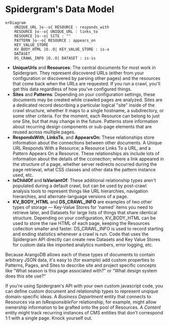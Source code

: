 # Spidergram's Data Model

```mermaid
erDiagram
    UNIQUE_URL }o--o{ RESOURCE : responds_with
    RESOURCE }o--o{ UNIQUE_URL : links_to
    RESOURCE }o--o| SITE : ""
    PATTERN }o--o{ RESOURCE : appears_on
    KEY_VALUE_STORE
    KV_BODY_HTML |O..O| KEY_VALUE_STORE : is-a
    DATASET
    DS_CRAWL_INFO |O..O| DATASET : is-is
```

- **UniqueUrls** and **Resources**: The central documents for most work in Spidergram. They represent discovered URLs (either from your configuration or discovered by parsing other pages) and the resources that come back when the URLs are requested. If you run a crawl, you'll get this data regardless of how you've configured things.
- **Sites** and **Patterns**: Depending on your configuration settings, these documents may be created while crawled pages are analyzed. Sites are a dedicated record describing a particular logical "site" inside of the crawl structure, whether it maps to a single hostname, a subdirectory, or some other criteria. For the moment, each Resource can belong to just one Site, but that may change in the future. Patterns store information about recurring design components or sub-page elements that are reused across multiple pages.
- **RespondsWith**, **LinksTo**, and **AppearsOn**: These relationships store information about the connections between other documents. A Unique URL Responds With a Resource; a Resource Links To a URL, and a Pattern Appears On a Resource. These relationships als include lots of information about the details of the cconection; where a link appeared in the structure of a page, whether server redirects occurred during the page retrieval, what CSS classes and other data the pattern instance used, etc.
- **IsChildOf** and **IsVariantOf**: These additional relationship types aren't populated during a default crawl, but can be used by post-crawl analysis tools to represent things like URL hierarchies, navigation hierarchies, and alternate-language versions of a page.
- **KV_BODY_HTML** and **DS_CRAWL_INFO** are examples of two other types of storage — Key-Value Stores for 'named' items you need to retrieve later, and Datasets for large lists of things that share identical structure. Depending on your configuration, KV_BODY_HTML can be used to store the raw HTML of each page, keeping the Resources collection smaller and faster. DS_CRAWL_INFO is used to record starting and ending statistics whenever a crawl is run. Code that uses the Spidergram API directly can create new Datasets and Key Value Stores for custom data like imported analytics numbers, error logging, etc.

Because ArangoDB allows each of these types of documents to contain arbitrary JSON data, it's easy to (for example) add custom properties to Patterns, Pages, and Sites to describe site and project specific concepts like "What season is this page associated with?" or "What design system does this site use?"

If you're using Spidergram's API with your own custom javascript code, you can define custom document and relationship types to represent unqique domain-specific ideas. A *Business Department* entity that connects to Resources via an *IsResponsibleFor* relationship, for example, might allow ownership information to be grafted onto the pool of Resources. A *Content* entity might track recurring instances of CMS entities that don't correspond 1:1 with a single page. Knock yourself out.
